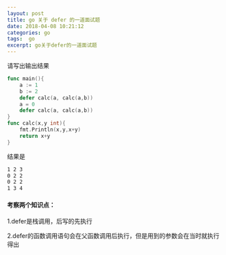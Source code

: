 ```yaml
---
layout: post
title: go 关于 defer 的一道面试题
date: 2018-04-08 10:21:12
categories: go 
tags:  go
excerpt: go关于defer的一道面试题
---
```




请写出输出结果

```go
func main(){
    a := 1
    b := 2
    defer calc(a, calc(a,b))
    a = 0
    defer calc(a, calc(a,b))
}
func calc(x,y int){
    fmt.Println(x,y,x+y)
    return x+y
}

```

结果是

```sh
1 2 3
0 2 2
0 2 2
1 3 4
```

#### 考察两个知识点：

1.defer是栈调用，后写的先执行

2.defer的函数调用语句会在父函数调用后执行，但是用到的参数会在当时就执行得出